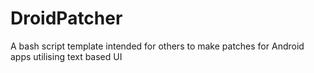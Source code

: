 # DroidPatcher
A bash script template intended for others to make patches for Android apps utilising text based UI
